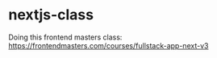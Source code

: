 # nextjs-class
Doing this frontend masters class: https://frontendmasters.com/courses/fullstack-app-next-v3

